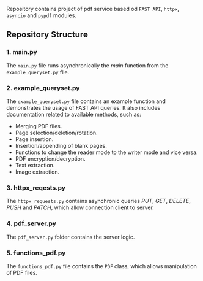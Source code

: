 Repository contains project of pdf service based od `FAST API`, `httpx`, `asyncio` and `pypdf` modules.

Repository Structure
--------------------

### 1\. main.py

The `main.py` file runs asynchronically the *main* function from the `example_queryset.py` file.

### 2\. example\_queryset.py

The `example_queryset.py` file contains an example function and demonstrates the usage of FAST API queries. It also includes documentation related to available methods, such as:

*   Merging PDF files.
*   Page selection/deletion/rotation.
*   Page insertion.
*   Insertion/appending of blank pages.
*   Functions to change the reader mode to the writer mode and vice versa.
*   PDF encryption/decryption.
*   Text extraction.
*   Image extraction.

### 3\. httpx\_reqests.py
The `httpx_requests.py` contains asynchronic queries *PUT*, *GET*, *DELETE*, *PUSH* and *PATCH*, which allow connection client to server.

### 4\. pdf\_server.py

The `pdf_server.py` folder contains the server logic.

### 5\. functions\_pdf.py

The `functions_pdf.py` file contains the `PDF` class, which allows manipulation of PDF files.
